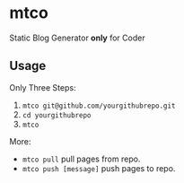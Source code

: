 # mtco
Static Blog Generator **only** for Coder

## Usage

Only Three Steps:
1. `mtco git@github.com/yourgithubrepo.git`
2. `cd yourgithubrepo`
3. `mtco`

More:
* `mtco pull` pull pages from repo.
* `mtco push [message]` push pages to repo.